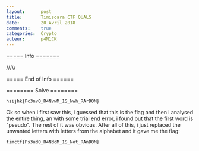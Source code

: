 ```yaml
---
layout:      post
title:       Timisoara CTF QUALS
date:        20 Avril 2018
comments:    true
categories:  Crypto
auteur:      p4N1CK
---
```

===== Info =======

///\\\

===== End of Info ======

======== Solve ========

```
hsijhk{Pc3nvO_R4NvwM_1S_Nwh_RArD0M}
```
Ok so when i first saw this, i guessed that this is the flag and then i analysed the entire thing, an with some trial end error, i found out that the first word is "pseudo". The rest of it was obvious.
After all of this, i just replaced the unwanted letters with letters from the alphabet and it gave me the flag:

```
timctf{Ps3udO_R4NdoM_1S_Not_RAnD0M}
```
